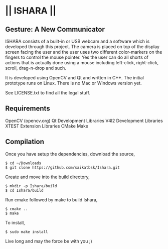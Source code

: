 || ISHARA ||
===============================================
Gesture: A New Communicator
---------------------------
ISHARA consists of a built-in or USB webcam and a software which is developed
through this project. The camera is placed on top of the display screen facing
the user and the user uses two different color-markers on the fingers to
control the mouse pointer. Yes the user can do all shorts of actions that is
actually done using a mouse including left-click, right-click, scroll,
drag-n-drop and such.

It is developed using OpenCV and Qt and written in C++. The initial prototype
runs on Linux. There is no Mac or Windows version yet.

See LICENSE.txt to find all the legal stuff.

Requirements
------------
OpenCV (opencv.org)
Qt Development Libraries
V4l2 Development Libraries
XTEST Extension Libraries
CMake
Make

Compilation
------------
Once you have setup the dependencies, download the source,

    $ cd ~/Downloads
    $ git clone https://github.com/saikatbsk/Ishara.git

Create and move into the build directory,

    $ mkdir -p Ishara/build
    $ cd Ishara/build

Run cmake followed by make to build Ishara,

    $ cmake ..
    $ make

To install,

    $ sudo make install


Live long and may the force be with you ;)